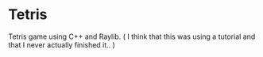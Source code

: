 # Tetris
Tetris game using C++ and Raylib.
( I think that this was using a tutorial and that I never actually finished it.. )
